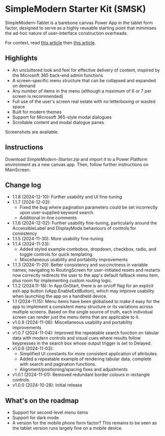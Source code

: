 # SimpleModern Starter Kit (SMSK)

SimpleModern-Tablet is a barebone canvas Power App in the tablet form factor, designed to serve as a highly reusable starting point that minimises the ad-hoc nature of user-interface construction overheads.

For context, read [this article](https://jkflipflop.medium.com/2a474ffefb11) then [this article](https://jkflipflop.medium.com/05b15ac5c225).

## Highlights

+ An uncluttered look and feel for effective delivery of content, inspired by the Microsoft 365 back-end admin functions
+ A screen-specific menu structure that can be collapsed and expanded on demand
+ Any number of items in the menu (although a maximum of 6 or 7 per screen is recommended)
+ Full use of the user's screen real estate with no letterboxing or wasted space
+ Built for modern themes
+ Support for Microsoft 365-style modal dialogues
+ Scrollable content and modal dialogue panes

Screenshots are available.

## Instructions

Download *SimpleModern-Starter.zip* and import it to a Power Platform environment as a new canvas app. Then, follow further instructions on MainScreen.

## Change log

+ 1.1.8 (2024-12-10): Further usability and UI fine-tuning
+ 1.1.7 (2024-12-03):
  + Fixed the bug where pagination parameters could be set incorrectly upon user-supplied keyword search.
  + Additional in-line comments
+ 1.1.6 (2024-12-02): Further usability fine-tuning, particularly around the AccessibleLabel and DisplayMode behaviours of controls for consistency
+ 1.1.5 (2024-11-30): More usability fine-tuning
+ 1.1.4 (2024-11-23):
  + Added styled example combobox, dropdown, checkbox, radio, and toggle controls for quick templating.
  + Miscellaneous usability and portability improvements
+ 1.1.3 (2024-11-20): Better consistency and succinctness in variable names; navigating to RoutingScreen for user-initiated resets and restarts now correctly redirects the user to the app's default fallback menu item, plus room for implementing custom routing logic.
+ 1.1.2 (2024.11-18): In App.OnStart, there is an on/off flag for an explicit exit-app button (vApp.EnableExitButton), which may improve usability when launching the app on a handheld device.
+ 1.1 (2024-11.15): Menu items have been globalised to make it easy for the app to implement a consistent menu structure or its variations across multiple screens. Based on the single source of truth, each individual screen can render just the menu items that are applicable to it.
+ v1.0.9 (2024-11-06): Miscellaneous usability and portability improvements
+ v1.0.7 (2024-11-04): Improved the repeatable search function on tabular data with modern controls and visual cues where results follow keypresses in the search box whose output trigger is set to Delayed.
+ v1.0.6 (2024-11-03):
  + Simplified UI constants for more consistent application of attributes.
  + Added a repeatable example of rendering tabular data, complete with search and pagination functions.
  + Alignment/positioning/spacing fixes and adjustments
+ v1.0.1 (2024-11-01): Removed redundant border colours in rectangle controls.
+ v1.0.0 (2024-10-28): Initial release

## What's on the roadmap

+ Support for second-level menu items
+ Support for dark mode
+ A version for the mobile phone form factor? This remains to be seen as the tablet version runs largely fine on a mobile device.
